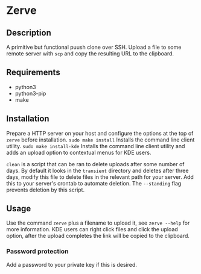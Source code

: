 # Zerve

## Description
A primitive but functional puush clone over SSH. Upload a file to some remote 
server with `scp` and copy the resulting URL to the clipboard.

## Requirements
* python3
* python3-pip
* make

## Installation
Prepare a HTTP server on your host and configure the options at the top of 
`zerve` before installation.
`sudo make install` Installs the command line client utility.
`sudo make install-kde` Installs the command line client utility and adds an 
upload option to contextual menus for KDE users.

`clean` is a script that can be ran to delete uploads after some number of 
days. By default it looks in the `transient` directory and deletes after three 
days, modify this file to delete files in the relevant path for your server. 
Add this to your server's crontab to automate deletion. The `--standing` flag 
prevents deletion by this script.

## Usage
Use the command `zerve` plus a filename to upload it, see `zerve --help` for 
more information. KDE users can right click files and click the upload option, 
after the upload completes the link will be copied to the clipboard.

### Password protection
Add a password to your private key if this is desired.

